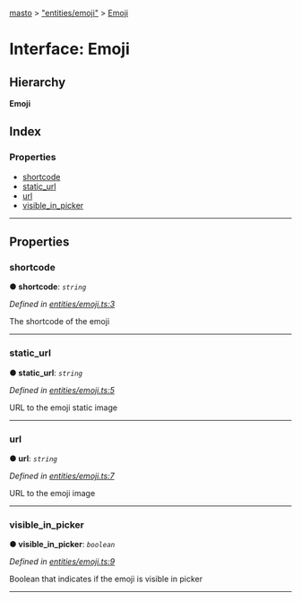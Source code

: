 [masto](../README.md) > ["entities/emoji"](../modules/_entities_emoji_.md) > [Emoji](../interfaces/_entities_emoji_.emoji.md)

# Interface: Emoji

## Hierarchy

**Emoji**

## Index

### Properties

* [shortcode](_entities_emoji_.emoji.md#shortcode)
* [static_url](_entities_emoji_.emoji.md#static_url)
* [url](_entities_emoji_.emoji.md#url)
* [visible_in_picker](_entities_emoji_.emoji.md#visible_in_picker)

---

## Properties

<a id="shortcode"></a>

###  shortcode

**● shortcode**: *`string`*

*Defined in [entities/emoji.ts:3](https://github.com/neet/masto.js/blob/a11943e/src/entities/emoji.ts#L3)*

The shortcode of the emoji

___
<a id="static_url"></a>

###  static_url

**● static_url**: *`string`*

*Defined in [entities/emoji.ts:5](https://github.com/neet/masto.js/blob/a11943e/src/entities/emoji.ts#L5)*

URL to the emoji static image

___
<a id="url"></a>

###  url

**● url**: *`string`*

*Defined in [entities/emoji.ts:7](https://github.com/neet/masto.js/blob/a11943e/src/entities/emoji.ts#L7)*

URL to the emoji image

___
<a id="visible_in_picker"></a>

###  visible_in_picker

**● visible_in_picker**: *`boolean`*

*Defined in [entities/emoji.ts:9](https://github.com/neet/masto.js/blob/a11943e/src/entities/emoji.ts#L9)*

Boolean that indicates if the emoji is visible in picker

___

